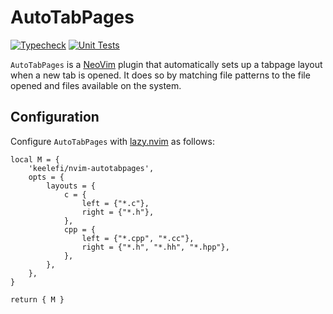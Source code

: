 # AutoTabPages

[![Typecheck](https://github.com/keelefi/nvim-autotabpages/actions/workflows/luals.yml/badge.svg)](https://github.com/keelefi/nvim-autotabpages/actions/workflows/luals.yml)
[![Unit Tests](https://github.com/keelefi/nvim-autotabpages/actions/workflows/busted.yml/badge.svg)](https://github.com/keelefi/nvim-autotabpages/actions/workflows/busted.yml)

`AutoTabPages` is a [NeoVim](https://neovim.io/) plugin that automatically sets up a tabpage layout when a new tab is
opened. It does so by matching file patterns to the file opened and files available on the system.

## Configuration

Configure `AutoTabPages` with [lazy.nvim](https://lazy.folke.io/) as follows:

```
local M = {
    'keelefi/nvim-autotabpages',
    opts = {
        layouts = {
            c = {
                left = {"*.c"},
                right = {"*.h"},
            },
            cpp = {
                left = {"*.cpp", "*.cc"},
                right = {"*.h", "*.hh", "*.hpp"},
            },
        },
    },
}

return { M }
```

